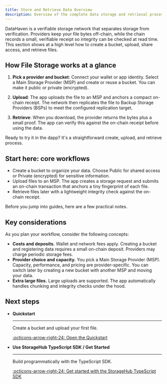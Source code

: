 ```yaml
---
title: Store and Retrieve Data Overview
description: Overview of the complete data storage and retrieval process in DataHaven, from bucket creation to verification and file access.
---
```


DataHaven is a verifiable storage network that separates storage from verification. Providers keep your file bytes off-chain, while the chain records a small, verifiable receipt so integrity can be checked at read time. This section shows at a high level how to create a bucket, upload, share access, and retrieve files.

## How File Storage works at a glance

1. **Pick a provider and bucket**: Connect your wallet or app identity. Select a Main Storage Provider (MSP) and create or reuse a bucket. You can make it public or private (encrypted).

2. **Upload**: The app uploads the file to an MSP and anchors a compact on-chain receipt. The network then replicates the file to Backup Storage Providers (BSPs) to meet the configured replication target.

3. **Retrieve**: When you download, the provider returns the bytes plus a small proof. The app can verify this against the on-chain receipt before using the data.

Ready to try it in the dapp? It's a straightforward create, upload, and retrieve process.

## Start here: core workflows

- Create a bucket to organize your data. Choose Public for shared access or Private (encrypted) for sensitive information.
- Upload files to an MSP. The app creates a storage request and submits an on-chain transaction that anchors a tiny fingerprint of each file.
- Retrieve files later with a lightweight integrity check against the on-chain receipt.

Before you jump into guides, here are a few practical notes.

## Key considerations

As you plan your workflow, consider the following concepts:

- **Costs and deposits.** Wallet and network fees apply. Creating a bucket and registering data requires a small on-chain deposit. Providers may charge periodic storage fees.
- **Provider choice and capacity.** You pick a Main Storage Provider (MSP). Capacity, performance, and pricing are provider-specific. You can switch later by creating a new bucket with another MSP and moving your data.
- **Extra large files.** Large uploads are supported. The app automatically handles chunking and integrity checks under the hood.


## Next steps

<div class="grid cards" markdown>

-   __Quickstart__

    ---

    Create a bucket and upload your first file.

    [:octicons-arrow-right-24: Open the Quickstart](/store-and-retrieve-data/quickstart)

-   __Use StorageHub TypeScript SDK / Get Started__

    ---

    Build programmatically with the TypeScript SDK.

    [:octicons-arrow-right-24: Get started with the StorageHub TypeScript SDK](/store-and-retrieve-data/use-storagehub-sdk/get-started)

</div>